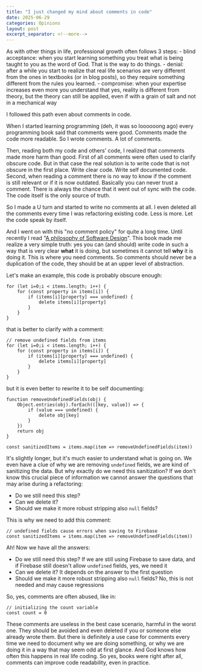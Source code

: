 ```yaml
---
title: "I just changed my mind about comments in code"
date: 2025-06-29
categories: Opinions
layout: post
excerpt_separator: <!--more-->
---
```


As with other things in life, professional growth often follows 3 steps:
    - blind acceptance: when you start learning something you treat what is being taught to you as the word of God. That is the way to do things.
    - denial: after a while you start to realize that real life scenarios are very different from the ones in textbooks (or in blog posts), so they require something different from the rules you learned.
    - compromise: when your expertise increases even more you understand that yes, reality is different from theory, but the theory can still be applied, even if with a grain of salt and not in a mechanical way

I followed this path even about comments in code. 

<!--more-->

When I started learning programming (deh, it was so loooooong ago) every programming book said that comments were good. Comments made the code more readable. So I wrote comments. A lot of comments. 

Then, reading both my code and others' code, I realized that comments made more harm than good. First of all comments were often used to clarify obscure code. But in that case the real solution is to write code that is not obscure in the first place. Write clear code. Write self documented code. Second, when reading a comment there is no way to know if the comment is still relevant or if it is now outdated. Basically you can never trust a comment. There is always the chance that it went out of sync with the code. The code itself is the only source of truth. 

So I made a U turn and started to write no comments at all. I even deleted all the comments every time I was refactoring existing code. Less is more. Let the code speak by itself. 

And I went on with this "no comment policy" for quite a long time. Until recently I read "[A philosophy of Software Design](https://www.goodreads.com/en/book/show/39996759-a-philosophy-of-software-design)". This book made me realize a very simple truth: yes you can (and should) write code in such a way that is very clear **what** it is doing, but sometimes it cannot tell **why** it is doing it. This is where you need comments. So comments should never be a duplication of the code, they should be at an upper level of abstraction.

Let's make an example, this code is probably obscure enough:

```
for (let i=0;i < items.length; i++) {
    for (const property in items[i]) {
        if (items[i][property] === undefined) {
            delete items[i][property]
        }
    }
}
```

that is better to clarify with a comment:
```
// remove undefined fields from items
for (let i=0;i < items.length; i++) {
    for (const property in items[i]) {
        if (items[i][property] === undefined) {
            delete items[i][property]
        }
    }
}
```

but it is even better to rewrite it to be self documenting:
```
function removeUndefinedFields(obj) {
    Object.entries(obj).forEach(([key, value]) => {
        if (value === undefined) {
            delete obj[key]
        }
    })
    return obj
}

const sanitizedItems = items.map(item => removeUndefinedFields(item))
```

It's slightly longer, but it's much easier to understand what is going on. We even have a clue of why we are removing `undefined` fields, we are kind of sanitizing the data. But why exactly do we need this sanitization? If we don't know this crucial piece of information we cannot answer the questions that may arise during a refactoring:
- Do we still need this step? 
- Can we delete it?
- Should we make it more robust stripping also `null` fields?

This is why we need to add this comment:

```
// undefined fields cause errors when saving to Firebase
const sanitizedItems = items.map(item => removeUndefinedFields(item))
```

Ah! Now we have all the answers:
- Do we still need this step? If we are still using Firebase to save data, and if Firebase still doesn't allow `undefined` fields, yes, we need it
- Can we delete it? It depends on the answer to the first question
- Should we make it more robust stripping also `null` fields? No, this is not needed and may cause regressions

So, yes, comments are often abused, like in:

```
// initializing the count variable
const count = 0
```

These comments are useless in the best case scenario, harmful in the worst one. They should be avoided and even deleted if you or someone else already wrote them. But there is definitely a use case for comments every time we need to document why we are doing something, or why we are doing it in a way that may seem odd at first glance. And God knows how often this happens in real life coding. So yes, books were right after all, comments can improve code readability, even in practice.
